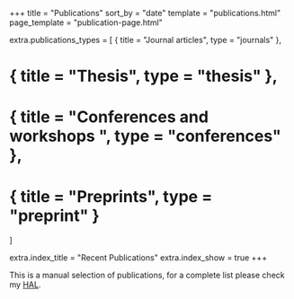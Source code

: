 +++
title = "Publications"
sort_by = "date"
template = "publications.html"
page_template = "publication-page.html"

extra.publications_types = [
  { title = "Journal articles", type = "journals" },
#   { title = "Thesis", type = "thesis" },
  # { title = "Conferences and workshops ", type = "conferences" },
  # { title = "Preprints", type = "preprint" }
]

extra.index_title = "Recent Publications"
extra.index_show = true
+++

This is a manual selection of publications, for a complete list please check my [HAL](https://hal.science/search/index/?q=*&authIdPerson_i=1220693).